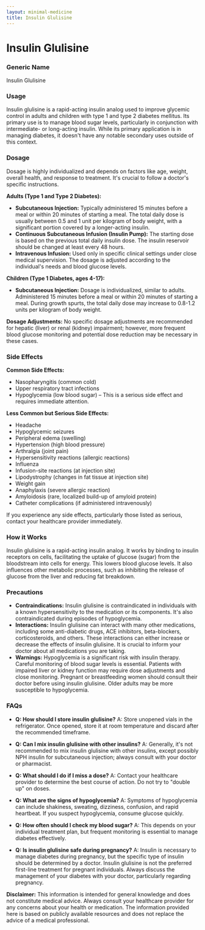 ```yaml
---
layout: minimal-medicine
title: Insulin Glulisine
---
```


# Insulin Glulisine
### Generic Name
Insulin Glulisine

### Usage
Insulin glulisine is a rapid-acting insulin analog used to improve glycemic control in adults and children with type 1 and type 2 diabetes mellitus.  Its primary use is to manage blood sugar levels, particularly in conjunction with intermediate- or long-acting insulin.  While its primary application is in managing diabetes, it doesn't have any notable secondary uses outside of this context.


### Dosage

Dosage is highly individualized and depends on factors like age, weight, overall health, and response to treatment.  It's crucial to follow a doctor's specific instructions.

**Adults (Type 1 and Type 2 Diabetes):**

* **Subcutaneous Injection:** Typically administered 15 minutes before a meal or within 20 minutes of starting a meal.  The total daily dose is usually between 0.5 and 1 unit per kilogram of body weight, with a significant portion covered by a longer-acting insulin.
* **Continuous Subcutaneous Infusion (Insulin Pump):** The starting dose is based on the previous total daily insulin dose.  The insulin reservoir should be changed at least every 48 hours.
* **Intravenous Infusion:** Used only in specific clinical settings under close medical supervision.  The dosage is adjusted according to the individual's needs and blood glucose levels.

**Children (Type 1 Diabetes, ages 4-17):**

* **Subcutaneous Injection:** Dosage is individualized, similar to adults. Administered 15 minutes before a meal or within 20 minutes of starting a meal. During growth spurts, the total daily dose may increase to 0.8-1.2 units per kilogram of body weight.

**Dosage Adjustments:**  No specific dosage adjustments are recommended for hepatic (liver) or renal (kidney) impairment; however, more frequent blood glucose monitoring and potential dose reduction may be necessary in these cases.


### Side Effects

**Common Side Effects:**

* Nasopharyngitis (common cold)
* Upper respiratory tract infections
* Hypoglycemia (low blood sugar) – This is a serious side effect and requires immediate attention.

**Less Common but Serious Side Effects:**

* Headache
* Hypoglycemic seizures
* Peripheral edema (swelling)
* Hypertension (high blood pressure)
* Arthralgia (joint pain)
* Hypersensitivity reactions (allergic reactions)
* Influenza
* Infusion-site reactions (at injection site)
* Lipodystrophy (changes in fat tissue at injection site)
* Weight gain
* Anaphylaxis (severe allergic reaction)
* Amyloidosis (rare, localized build-up of amyloid protein)
* Catheter complications (if administered intravenously)


If you experience any side effects, particularly those listed as serious, contact your healthcare provider immediately.


### How it Works

Insulin glulisine is a rapid-acting insulin analog.  It works by binding to insulin receptors on cells, facilitating the uptake of glucose (sugar) from the bloodstream into cells for energy.  This lowers blood glucose levels.  It also influences other metabolic processes, such as inhibiting the release of glucose from the liver and reducing fat breakdown.


### Precautions

* **Contraindications:** Insulin glulisine is contraindicated in individuals with a known hypersensitivity to the medication or its components.  It's also contraindicated during episodes of hypoglycemia.
* **Interactions:** Insulin glulisine can interact with many other medications, including some anti-diabetic drugs, ACE inhibitors, beta-blockers, corticosteroids, and others.  These interactions can either increase or decrease the effects of insulin glulisine.  It is crucial to inform your doctor about all medications you are taking.
* **Warnings:** Hypoglycemia is a significant risk with insulin therapy.  Careful monitoring of blood sugar levels is essential.  Patients with impaired liver or kidney function may require dose adjustments and close monitoring.  Pregnant or breastfeeding women should consult their doctor before using insulin glulisine.  Older adults may be more susceptible to hypoglycemia.


### FAQs

* **Q: How should I store insulin glulisine?** A:  Store unopened vials in the refrigerator.  Once opened, store it at room temperature and discard after the recommended timeframe.

* **Q: Can I mix insulin glulisine with other insulins?** A:  Generally, it's not recommended to mix insulin glulisine with other insulins, except possibly NPH insulin for subcutaneous injection; always consult with your doctor or pharmacist.

* **Q: What should I do if I miss a dose?** A:  Contact your healthcare provider to determine the best course of action.  Do not try to "double up" on doses.

* **Q: What are the signs of hypoglycemia?** A:  Symptoms of hypoglycemia can include shakiness, sweating, dizziness, confusion, and rapid heartbeat.  If you suspect hypoglycemia, consume glucose quickly.

* **Q: How often should I check my blood sugar?** A: This depends on your individual treatment plan, but frequent monitoring is essential to manage diabetes effectively.

* **Q:  Is insulin glulisine safe during pregnancy?** A:  Insulin is necessary to manage diabetes during pregnancy, but the specific type of insulin should be determined by a doctor.  Insulin glulisine is not the preferred first-line treatment for pregnant individuals.  Always discuss the management of your diabetes with your doctor, particularly regarding pregnancy.


**Disclaimer:** This information is intended for general knowledge and does not constitute medical advice.  Always consult your healthcare provider for any concerns about your health or medication.  The information provided here is based on publicly available resources and does not replace the advice of a medical professional.
